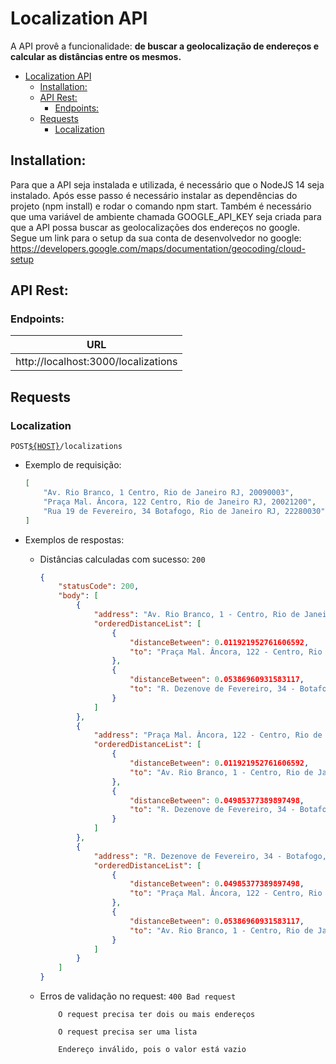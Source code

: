 # Localization API

A API provê a funcionalidade:
**de buscar a geolocalização de endereços e calcular as distâncias entre os mesmos.**

- [Localization API](#localization-api)
  - [Installation:](#installation)
  - [API Rest:](#api-rest)
    - [Endpoints:](#endpoints)
  - [Requests](#requests)
    - [Localization](#localization)

## Installation:
Para que a API seja instalada e utilizada, é necessário que o NodeJS 14 seja instalado. Após esse passo é necessário instalar as dependências do projeto (npm install) e rodar o comando npm start. Também é necessário que uma variável de ambiente chamada GOOGLE_API_KEY seja criada para que a API possa buscar as geolocalizações dos endereços no google. Segue um link para o setup da sua conta de desenvolvedor no google: https://developers.google.com/maps/documentation/geocoding/cloud-setup

## API Rest:
### Endpoints:
| URL                                    |
| -------------------------------------- |
| http://localhost:3000/localizations |

## Requests
### Localization

`POST`[`${HOST}`](#end-points)`/localizations`

-   Exemplo de requisição:

    ```json
    [
        "Av. Rio Branco, 1 Centro, Rio de Janeiro RJ, 20090003",
        "Praça Mal. Âncora, 122 Centro, Rio de Janeiro RJ, 20021200",
        "Rua 19 de Fevereiro, 34 Botafogo, Rio de Janeiro RJ, 22280030"
    ]
    ```

-   Exemplos de respostas:

    -   Distâncias calculadas com sucesso: `200`
        ```json
        {
            "statusCode": 200,
            "body": [
                {
                    "address": "Av. Rio Branco, 1 - Centro, Rio de Janeiro - RJ, 20090-003, Brazil",
                    "orderedDistanceList": [
                        {
                            "distanceBetween": 0.011921952761606592,
                            "to": "Praça Mal. Âncora, 122 - Centro, Rio de Janeiro - RJ, 20021-200, Brazil"
                        },
                        {
                            "distanceBetween": 0.05386960931583117,
                            "to": "R. Dezenove de Fevereiro, 34 - Botafogo, Rio de Janeiro - RJ, 22280-030, Brazil"
                        }
                    ]
                },
                {
                    "address": "Praça Mal. Âncora, 122 - Centro, Rio de Janeiro - RJ, 20021-200, Brazil",
                    "orderedDistanceList": [
                        {
                            "distanceBetween": 0.011921952761606592,
                            "to": "Av. Rio Branco, 1 - Centro, Rio de Janeiro - RJ, 20090-003, Brazil"
                        },
                        {
                            "distanceBetween": 0.04985377389897498,
                            "to": "R. Dezenove de Fevereiro, 34 - Botafogo, Rio de Janeiro - RJ, 22280-030, Brazil"
                        }
                    ]
                },
                {
                    "address": "R. Dezenove de Fevereiro, 34 - Botafogo, Rio de Janeiro - RJ, 22280-030, Brazil",
                    "orderedDistanceList": [
                        {
                            "distanceBetween": 0.04985377389897498,
                            "to": "Praça Mal. Âncora, 122 - Centro, Rio de Janeiro - RJ, 20021-200, Brazil"
                        },
                        {
                            "distanceBetween": 0.05386960931583117,
                            "to": "Av. Rio Branco, 1 - Centro, Rio de Janeiro - RJ, 20090-003, Brazil"
                        }
                    ]
                }
            ]
        }
        ```

    -   Erros de validação no request: `400 Bad request`

        ```
            O request precisa ter dois ou mais endereços
        ```
        ```
            O request precisa ser uma lista
        ```
        ```
            Endereço inválido, pois o valor está vazio
        ```